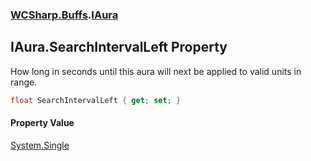 ### [WCSharp.Buffs](WCSharp.Buffs.md 'WCSharp.Buffs').[IAura](WCSharp.Buffs.IAura.md 'WCSharp.Buffs.IAura')

## IAura.SearchIntervalLeft Property

How long in seconds until this aura will next be applied to valid units in range.

```csharp
float SearchIntervalLeft { get; set; }
```

#### Property Value
[System.Single](https://docs.microsoft.com/en-us/dotnet/api/System.Single 'System.Single')
